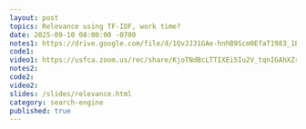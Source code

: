```yaml
---
layout: post
topics: Relevance using TF-IDF, work time?
date: 2025-09-10 08:00:00 -0700
notes1: https://drive.google.com/file/d/1QvJJ31GAe-hnhB9Scm0EfaT1983_1EjY/view?usp=sharing
code1: 
video1: https://usfca.zoom.us/rec/share/KjoTNdBcLTTIXEi5Iu2V_tqnIGAhXZrkzIlmiYoD3M4eDVq0SFMCQp76CwZjOzyD.j4JCC7Gw5F-NSU2R
notes2: 
code2: 
video2: 
slides: /slides/relevance.html
category: search-engine
published: true
---
```

